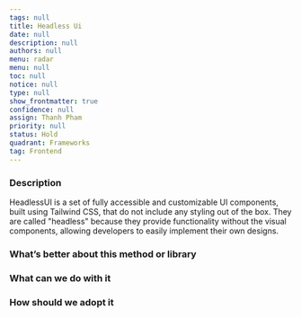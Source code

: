 ```yaml
---
tags: null
title: Headless Ui
date: null
description: null
authors: null
menu: radar
menu: null
toc: null
notice: null
type: null
show_frontmatter: true
confidence: null
assign: Thanh Pham
priority: null
status: Hold
quadrant: Frameworks
tag: Frontend
---
```


<!-- table_of_contents fb0f6e8b-1432-4a40-b549-2d20c5d5b8a6 -->

### Description

HeadlessUI is a set of fully accessible and customizable UI components, built using Tailwind CSS, that do not include any styling out of the box. They are called "headless" because they provide functionality without the visual components, allowing developers to easily implement their own designs.

### What’s better about this method or library


### What can we do with it


### How should we adopt it


<!-- child_database f4a440ec-5a6b-4ec8-b42a-acd488b82a61 -->
